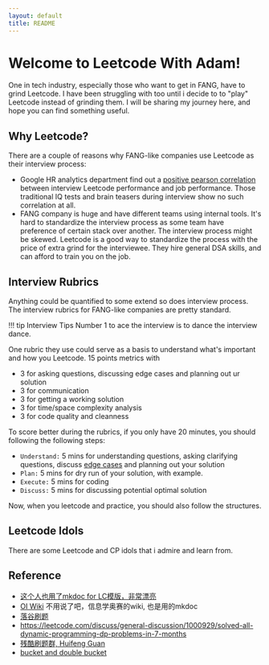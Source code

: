 ```yaml
---
layout: default
title: README
---
```


# Welcome to Leetcode With Adam!

One in tech industry, especially those who want to get in FANG, have to grind Leetcode. I have been struggling with too until i decide to to "play" Leetcode instead of grinding them. I will be sharing my journey here, and hope you can find something useful.


## Why Leetcode?

There are a couple of reasons why FANG-like companies use Leetcode as their interview process:

- Google HR analytics department find out a [positive pearson correlation](https://en.wikipedia.org/wiki/Pearson_correlation_coefficient) between interview Leetcode performance and job performance. Those traditional IQ tests and brain teasers during interview show no such correlation at all.
- FANG company is huge and have different teams using internal tools. It's hard to standardize the interview process as some team have preference of certain stack over another. The interview process might be skewed. Leetcode is a good way to standardize the process with the price of extra grind for the interviewee. They hire general DSA skills, and can afford to train you on the job.

## Interview Rubrics

Anything could be quantified to some extend so does interview process. The interview rubrics for FANG-like companies are pretty standard. 

!!! tip Interview Tips
    Number 1 to ace the interview is to dance the interview dance.

One rubric they use could serve as a basis to understand what's important and how you Leetcode. 15 points metrics with

- 3 for asking questions, discussing edge cases and planning out ur solution
- 3 for communication
- 3 for getting a working solution
- 3 for time/space complexity analysis
- 3 for code quality and cleanness

To score better during the rubrics, if you only have 20 minutes, you should following the following steps:

- `Understand:` 5 mins for understanding questions, asking clarifying questions, discuss [edge cases](https://leetcode.com/discuss/general-discussion/988504/Edge-cases-to-consider-during-problem-solving) and planning out your solution
- `Plan:` 5 mins for dry run of your solution, with example.
- `Execute:` 5 mins for coding
- `Discuss:` 5 mins for discussing potential optimal solution

Now, when you leetcode and practice, you should also follow the structures.


## Leetcode Idols

There are some Leetcode and CP idols that i admire and learn from.


## Reference

- [这个人也用了mkdoc for LC模版，非常漂亮](https://walkccc.me/LeetCode/problems/3023/)
- [OI Wiki](https://oi-wiki.org/) 不用说了吧，信息学奥赛的wiki, 也是用的mkdoc
- [落谷刷题](https://www.luogu.com.cn/)
- https://leetcode.com/discuss/general-discussion/1000929/solved-all-dynamic-programming-dp-problems-in-7-months
- [残酷刷题群, Huifeng Guan](https://www.youtube.com/watch?v=hrwP6I5v1XY&ab_channel=HuifengGuan)
- [bucket and double bucket](https://stackoverflow.com/questions/42399355/what-is-a-bucket-or-double-bucket-data-structure)
